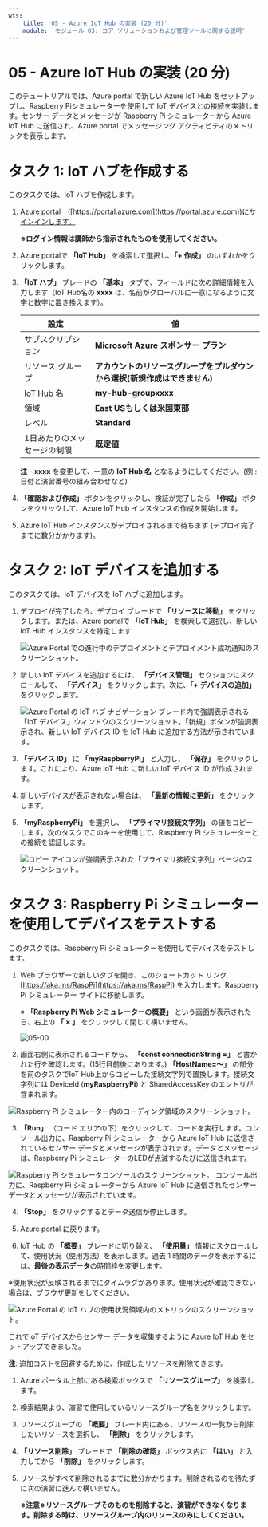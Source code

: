 ```yaml
---
wts:
    title: '05 - Azure IoT Hub の実装 (20 分)'
    module: 'モジュール 03: コア ソリューションおよび管理ツールに関する説明'
---
```

# 05 - Azure IoT Hub の実装 (20 分)

このチュートリアルでは、Azure portal で新しい Azure IoT Hub をセットアップし、Raspberry Piシミュレーターを使用して IoT デバイスとの接続を実装します。センサー データとメッセージが Raspberry Pi シミュレーターから Azure IoT Hub に送信され、Azure portal でメッセージング アクティビティのメトリックを表示します。

# タスク 1: IoT ハブを作成する 

このタスクでは、IoT ハブを作成します。 

1. Azure portal　([https://portal.azure.com](https://portal.azure.com))にサインインします。

    **※ログイン情報は講師から指示されたものを使用してください。**

2. Azure portalで **「IoT Hub」** を検索して選択し、**「+ 作成」** のいずれかをクリックします。

3.  **「IoT ハブ」** ブレードの **「基本」** タブで、フィールドに次の詳細情報を入力します（IoT Hub名の **xxxx** は、名前がグローバルに一意になるように文字と数字に置き換えます）。

    | 設定 | 値 |
    |--|--|
    | サブスクリプション | **Microsoft Azure スポンサー プラン** |
    | リソース グループ | **アカウントのリソースグループをプルダウンから選択(新規作成はできません)** |
    | IoT Hub 名 | **my-hub-groupxxxx** |
    | 領域 | **East USもしくは米国東部** |
    | レベル | **Standard** |
    | 1日あたりのメッセージの制限 | **既定値** |

    **注** -  **xxxx** を変更して、一意の **IoT Hub 名** となるようにしてください。(例 : 日付と演習番号の組み合わせなど)

4.  **「確認および作成」** ボタンをクリックし、検証が完了したら **「作成」**  ボタンをクリックして、Azure IoT Hub インスタンスの作成を開始します。

5. Azure IoT Hub インスタンスがデプロイされるまで待ちます (デプロイ完了までに数分かかります)。

# タスク 2: IoT デバイスを追加する

このタスクでは、IoT デバイスを IoT ハブに追加します。 

1. デプロイが完了したら、デプロイ ブレードで  **「リソースに移動」** をクリックします。または、Azure portalで **「IoT Hub」** を検索して選択し、新しい IoT Hub インスタンスを特定します

	![Azure Portal での進行中のデプロイメントとデプロイメント成功通知のスクリーンショット。](./images/0601.png)

2. 新しい IoT デバイスを追加するには、 **「デバイス管理」** セクションにスクロールして、 **「デバイス」**  をクリックします。次に、**「+ デバイスの追加」** をクリックします。

	![Azure Portal の IoT ハブ ナビゲーション ブレード内で強調表示される「IoT デバイス」ウィンドウのスクリーンショット。「新規」ボタンが強調表示され、新しい IoT デバイス ID を IoT Hub に追加する方法が示されています。](./images/0602.png)

3.  **「デバイス ID」** に  **「myRaspberryPi」** と入力し、 **「保存」** をクリックします。これにより、Azure IoT Hub に新しい IoT デバイス ID が作成されます。

4. 新しいデバイスが表示されない場合は、 **「最新の情報に更新」** をクリックします。 

5.  **「myRaspberryPi」** を選択し、 **「プライマリ接続文字列」** の値をコピーします。次のタスクでこのキーを使用して、Raspberry Pi シミュレーターとの接続を認証します。

	![コピー アイコンが強調表示された「プライマリ接続文字列」ページのスクリーンショット。](./images/0603.png)

# タスク 3: Raspberry Pi シミュレーターを使用してデバイスをテストする

このタスクでは、Raspberry Pi シミュレーターを使用してデバイスをテストします。 

1. Web ブラウザーで新しいタブを開き、このショートカット リンク [https://aka.ms/RaspPi](https://aka.ms/RaspPi) を入力します。Raspberry Pi シミュレーター サイトに移動します。

   ※ **「Raspberry Pi Web シミュレーターの概要」** という画面が表示されたら、右上の **「 × 」** をクリックして閉じて構いません。

   ![05-00](./images/05-00.png)

2. 画面右側に表示されるコードから、 **「const connectionString =」** と書かれた行を確認します。(15行目前後にあります。) **「HostName=～」** の部分を前のタスクでIoT Hub上からコピーした接続文字列で置換します。接続文字列には DeviceId (**myRaspberryPi**) と SharedAccessKey のエントリが含まれます。

  ![Raspberry Pi シミュレーター内のコーディング領域のスクリーンショット。](./images/0604.png)

3.  **「Run」** （コード エリアの下）をクリックして、コードを実行します。コンソール出力に、Raspberry Pi シミュレーターから Azure IoT Hub に送信されているセンサー データとメッセージが表示されます。データとメッセージは、Raspberry Pi シミュレーターのLEDが点滅するたびに送信されます。 

  ![Raspberry Pi シミュレータコンソールのスクリーンショット。  コンソール出力に、Raspberry Pi シミュレーターから Azure IoT Hub に送信されたセンサー データとメッセージが表示されています。](./images/0605.png)

4.  **「Stop」** をクリックするとデータ送信が停止します。

5. Azure portal に戻ります。

6. IoT Hub の **「概要」** ブレードに切り替え、 **「使用量」** 情報にスクロールして、使用状況（使用方法）を表示します。過去 1 時間のデータを表示するには、**最後の表示データ**の時間枠を変更します。

  ※使用状況が反映されるまでにタイムラグがあります。使用状況が確認できない場合は、ブラウザ更新をしてください。

  ![Azure Portal の IoT ハブの使用状況領域内のメトリックのスクリーンショット。](./images/0606.png)


これでIoT デバイスからセンサー データを収集するように Azure IoT Hub をセットアップできました。

**注**: 追加コストを回避するために、作成したリソースを削除できます。

1. Azure ポータル上部にある検索ボックスで **「リソースグループ」** を検索します。

2. 検索結果より、演習で使用しているリソースグループ名をクリックします。

3. リソースグループの **「概要」** ブレード内にある、リソースの一覧から削除したいリソースを選択し、 **「削除」** をクリックします。

4. **「リソース削除」** ブレードで **「削除の確認」** ボックス内に **「はい」** と入力してから **「削除」** をクリックします。

5. リソースがすべて削除されるまでに数分かかります。削除されるのを待たずに次の演習に進んで構いません。

   **※注意※リソースグループそのものを削除すると、演習ができなくなります。削除する時は、リソースグループ内のリソースのみにしてください。**
